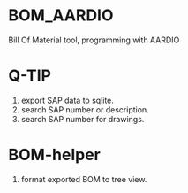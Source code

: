 # BOM_AARDIO
Bill Of Material tool, programming with AARDIO

# Q-TIP
1. export SAP data to sqlite.
2. search SAP number or description.
3. search SAP number for drawings.

# BOM-helper
1. format exported BOM to tree view.
